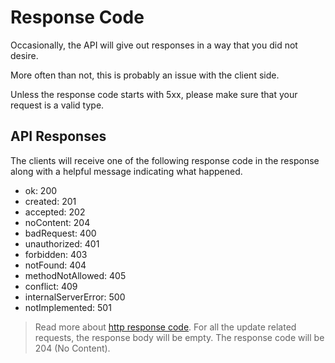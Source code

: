 # Response Code

Occasionally, the API will give out responses in a way that you did not desire.

More often than not, this is probably an issue with the client side.

Unless the response code starts with 5xx, please make sure that your request is a valid type.

## API Responses

The clients will receive one of the following response code in the response along with a helpful message indicating what happened.

* ok: 200
* created: 201
* accepted: 202
* noContent: 204
* badRequest: 400
* unauthorized: 401
* forbidden: 403
* notFound: 404
* methodNotAllowed: 405
* conflict: 409
* internalServerError: 500
* notImplemented: 501

> Read more about [http response code](https://httpstatuses.com).
> For all the update related requests, the response body will be empty. The response code will be 204 (No Content).

